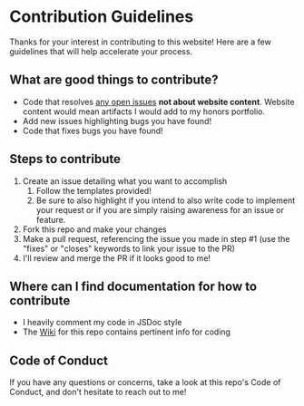 # Contribution Guidelines

Thanks for your interest in contributing to this website! Here are a few guidelines that will help accelerate your process.

## What are good things to contribute?

- Code that resolves [any open issues](https://github.com/kjy5/honors-portfolio/issues) **not about website content**. Website content would mean artifacts I would add to my honors portfolio.
- Add new issues highlighting bugs you have found!
- Code that fixes bugs you have found!

## Steps to contribute

1. Create an issue detailing what you want to accomplish
   1. Follow the templates provided!
   2. Be sure to also highlight if you intend to also write code to implement your request or if you are simply raising awareness for an issue or feature.
2. Fork this repo and make your changes
3. Make a pull request, referencing the issue you made in step #1 (use the "fixes" or "closes" keywords to link your issue to the PR)
4. I'll review and merge the PR if it looks good to me!

## Where can I find documentation for how to contribute

- I heavily comment my code in JSDoc style
- The [Wiki](https://github.com/kjy5/honors-portfolio/wiki) for this repo contains pertinent info for coding

## Code of Conduct

If you have any questions or concerns, take a look at this repo's Code of Conduct, and don't hesitate to reach out to me!
